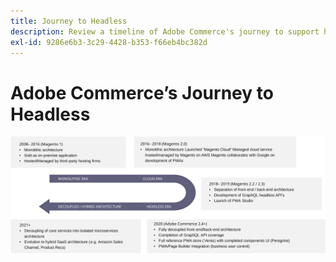 ```yaml
---
title: Journey to Headless
description: Review a timeline of Adobe Commerce's journey to support headless architectures.
exl-id: 9286e6b3-3c29-4428-b353-f66eb4bc382d
---
```

# Adobe Commerce’s Journey to Headless

![Timeline of Adobe Commerce's journey to a headless architecture](../../../assets/playbooks/journey-to-headless.svg)
